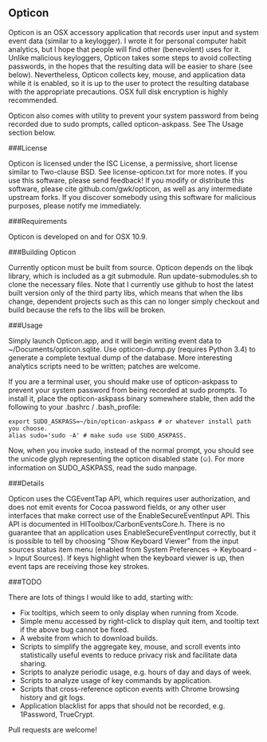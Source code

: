 Opticon
-------

Opticon is an OSX accessory application that records user input and system event data (similar to a keylogger).
I wrote it for personal computer habit analytics, but I hope that people will find other (benevolent) uses for it.
Unlike malicious keyloggers, Opticon takes some steps to avoid collecting passwords,
in the hopes that the resulting data will be easier to share (see below).
Nevertheless, Opticon collects key, mouse, and application data while it is enabled,
so it is up to the user to protect the resulting database with the appropriate precautions.
OSX full disk encryption is highly recommended.

Opticon also comes with utility to prevent your system password from being recorded due to sudo prompts, called opticon-askpass. See The Usage section below.

###License

Opticon is licensed under the ISC License, a permissive, short license similar to Two-clause BSD.
See license-opticon.txt for more notes.
If you use this software, please send feedback!
If you modify or distribute this software, please cite github.com/gwk/opticon, as well as any intermediate upstream forks.
If you discover somebody using this software for malicious purposes, please notify me immediately.

###Requirements

Opticon is developed on and for OSX 10.9.

###Building Opticon

Currently opticon must be built from source.
Opticon depends on the libqk library, which is included as a git submodule.
Run update-submodules.sh to clone the necessary files.
Note that I currently use github to host the latest built version only of the third party libs,
which means that when the libs change,
dependent projects such as this can no longer simply checkout and build because the refs to the libs will be broken.

###Usage

Simply launch Opticon.app, and it will begin writing event data to ~/Documents/opticon.sqlite.
Use opticon-dump.py (requires Python 3.4) to generate a complete textual dump of the database.
More interesting analytics scripts need to be written; patches are welcome.

If you are a terminal user, you should make use of opticon-askpass to prevent your system password from being recorded at sudo prompts.
To install it, place the opticon-askpass binary somewhere stable, then add the following to your .bashrc / .bash_profile:

    export SUDO_ASKPASS=~/bin/opticon-askpass # or whatever install path you choose.
    alias sudo='sudo -A' # make sudo use SUDO_ASKPASS.

Now, when you invoke sudo, instead of the normal prompt,
you should see the unicode glyph representing the opticon disabled state (⎉).
For more information on SUDO_ASKPASS, read the sudo manpage.

###Details

Opticon uses the CGEventTap API, which requires user authorization, and does not emit events for Cocoa password fields, or any other user interfaces that make correct use of the EnableSecureEventInput API.
This API is documented in HIToolbox/CarbonEventsCore.h.
There is no guarantee that an application uses EnableSecureEventInput correctly,
but it is possible to tell by choosing "Show Keyboard Viewer" from the input sources status item menu
(enabled from System Preferences -> Keyboard -> Input Sources).
If keys highlight when the keyboard viewer is up, then event taps are receiving those key strokes.

###TODO


There are lots of things I would like to add, starting with:
* Fix tooltips, which seem to only display when running from Xcode.
* Simple menu accessed by right-click to display quit item, and tooltip text if the above bug cannot be fixed.
* A website from which to download builds.
* Scripts to simplify the aggregate key, mouse, and scroll events into statistically useful events to reduce privacy risk and facilitate data sharing.
* Scripts to analyze periodic usage, e.g. hours of day and days of week.
* Scripts to analyze usage of key commands by application.
* Scripts that cross-reference opticon events with Chrome browsing history and git logs.
* Application blacklist for apps that should not be recorded, e.g. 1Password, TrueCrypt.

Pull requests are welcome!
